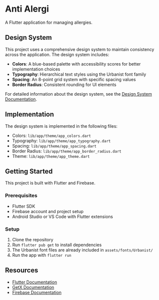 # Anti Alergi

A Flutter application for managing allergies.

## Design System

This project uses a comprehensive design system to maintain consistency across the application. The design system includes:

- **Colors**: A blue-based palette with accessibility scores for better implementation choices
- **Typography**: Hierarchical text styles using the Urbanist font family
- **Spacing**: An 8-point grid system with specific spacing values
- **Border Radius**: Consistent rounding for UI elements

For detailed information about the design system, see the [Design System Documentation](lib/app/theme/design_system.md).

## Implementation

The design system is implemented in the following files:

- Colors: `lib/app/theme/app_colors.dart`
- Typography: `lib/app/theme/app_typography.dart`
- Spacing: `lib/app/theme/app_spacing.dart`
- Border Radius: `lib/app/theme/app_border_radius.dart`
- Theme: `lib/app/theme/app_theme.dart`

## Getting Started

This project is built with Flutter and Firebase.

### Prerequisites

- Flutter SDK
- Firebase account and project setup
- Android Studio or VS Code with Flutter extensions

### Setup

1. Clone the repository
2. Run `flutter pub get` to install dependencies
3. The Urbanist font files are already included in `assets/fonts/Urbanist/`
4. Run the app with `flutter run`

## Resources

- [Flutter Documentation](https://docs.flutter.dev/)
- [GetX Documentation](https://pub.dev/packages/get)
- [Firebase Documentation](https://firebase.google.com/docs)
